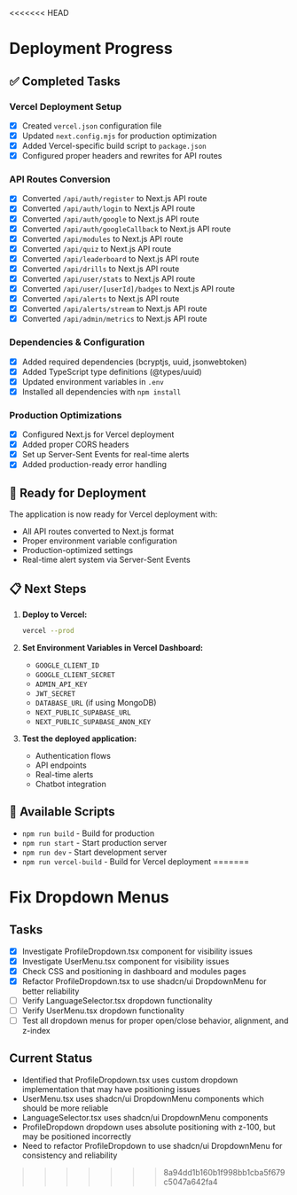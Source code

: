 <<<<<<< HEAD
# Deployment Progress

## ✅ Completed Tasks

### Vercel Deployment Setup
- [x] Created `vercel.json` configuration file
- [x] Updated `next.config.mjs` for production optimization
- [x] Added Vercel-specific build script to `package.json`
- [x] Configured proper headers and rewrites for API routes

### API Routes Conversion
- [x] Converted `/api/auth/register` to Next.js API route
- [x] Converted `/api/auth/login` to Next.js API route
- [x] Converted `/api/auth/google` to Next.js API route
- [x] Converted `/api/auth/googleCallback` to Next.js API route
- [x] Converted `/api/modules` to Next.js API route
- [x] Converted `/api/quiz` to Next.js API route
- [x] Converted `/api/leaderboard` to Next.js API route
- [x] Converted `/api/drills` to Next.js API route
- [x] Converted `/api/user/stats` to Next.js API route
- [x] Converted `/api/user/[userId]/badges` to Next.js API route
- [x] Converted `/api/alerts` to Next.js API route
- [x] Converted `/api/alerts/stream` to Next.js API route
- [x] Converted `/api/admin/metrics` to Next.js API route

### Dependencies & Configuration
- [x] Added required dependencies (bcryptjs, uuid, jsonwebtoken)
- [x] Added TypeScript type definitions (@types/uuid)
- [x] Updated environment variables in `.env`
- [x] Installed all dependencies with `npm install`

### Production Optimizations
- [x] Configured Next.js for Vercel deployment
- [x] Added proper CORS headers
- [x] Set up Server-Sent Events for real-time alerts
- [x] Added production-ready error handling

## 🚀 Ready for Deployment

The application is now ready for Vercel deployment with:
- All API routes converted to Next.js format
- Proper environment variable configuration
- Production-optimized settings
- Real-time alert system via Server-Sent Events

## 📋 Next Steps

1. **Deploy to Vercel:**
   ```bash
   vercel --prod
   ```

2. **Set Environment Variables in Vercel Dashboard:**
   - `GOOGLE_CLIENT_ID`
   - `GOOGLE_CLIENT_SECRET`
   - `ADMIN_API_KEY`
   - `JWT_SECRET`
   - `DATABASE_URL` (if using MongoDB)
   - `NEXT_PUBLIC_SUPABASE_URL`
   - `NEXT_PUBLIC_SUPABASE_ANON_KEY`

3. **Test the deployed application:**
   - Authentication flows
   - API endpoints
   - Real-time alerts
   - Chatbot integration

## 🔧 Available Scripts

- `npm run build` - Build for production
- `npm run start` - Start production server
- `npm run dev` - Start development server
- `npm run vercel-build` - Build for Vercel deployment
=======
# Fix Dropdown Menus

## Tasks
- [x] Investigate ProfileDropdown.tsx component for visibility issues
- [x] Investigate UserMenu.tsx component for visibility issues
- [x] Check CSS and positioning in dashboard and modules pages
- [x] Refactor ProfileDropdown.tsx to use shadcn/ui DropdownMenu for better reliability
- [ ] Verify LanguageSelector.tsx dropdown functionality
- [ ] Verify UserMenu.tsx dropdown functionality
- [ ] Test all dropdown menus for proper open/close behavior, alignment, and z-index

## Current Status
- Identified that ProfileDropdown.tsx uses custom dropdown implementation that may have positioning issues
- UserMenu.tsx uses shadcn/ui DropdownMenu components which should be more reliable
- LanguageSelector.tsx uses shadcn/ui DropdownMenu components
- ProfileDropdown dropdown uses absolute positioning with z-100, but may be positioned incorrectly
- Need to refactor ProfileDropdown to use shadcn/ui DropdownMenu for consistency and reliability
>>>>>>> 8a94dd1b160b1f998bb1cba5f679c5047a642fa4
